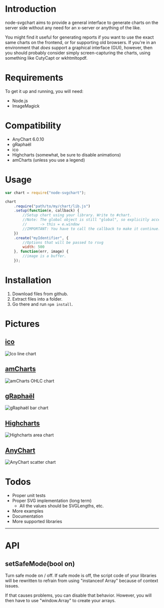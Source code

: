 Introduction
============
node-svgchart aims to provide a general interface to generate charts on the server side without any need for an x-server or anything of the like.

You might find it useful for generating reports if you want to use the exact same charts on the frontend, or for supporting old browsers. If you're in an environment that *does* support a graphical interface (GUI), however, then you should probably consider simply screen-capturing the charts, using something like CutyCapt or wkhtmltopdf.

Requirements
============
To get it up and running, you will need:
* Node.js
* ImageMagick

Compatibility
=============
* AnyChart 6.0.10
* gRaphaël
* ico
* Highcharts (somewhat, be sure to disable animations)
* amCharts (unless you use a legend)

Usage
=====
```javascript
var chart = require("node-svgchart");

chart
    .require("path/to/my/chart/lib.js")
    .setup(function(e, callback) {
    	//Setup chart using your library. Write to #chart.
    	//Note: The global object is still "global", so explicitly access "e.window".
        //      -> this = e.window
        //IMPORTANT: You have to call the callback to make it continue. 
    })
    .create("myIdentifier", {
    	//Options that will be passed to rsvg
    	width: 500
    }, function(err, image) {
    	//image is a buffer.
    });
```

Installation
============
1. Download files from github.
2. Extract files into a folder.
3. Go there and run `npm install`.

Pictures
========
[ico](https://github.com/uiteoi/ico)
---
![Ico line chart](http://zomg.ch/node/line.png)

[amCharts](http://amcharts.com/)
--------
![amCharts OHLC chart](http://zomg.ch/node/ohlc.png)

[gRaphaël](http://g.raphaeljs.com/)
--------
![gRaphaël bar chart](http://zomg.ch/node/bar.png)

[Highcharts](http://www.highcharts.com/)
----------
![Highcharts area chart](http://zomg.ch/node/area.png)

[AnyChart](http://www.anychart.com/)
---------
![AnyChart scatter chart](http://zomg.ch/node/scatter.png)



Todos
=====
- Proper unit tests
- Proper SVG implementation (long term)
    - All the values should be SVGLengths, etc.
- More examples
- Documentation
- More supported libraries

------
API
===

setSafeMode(bool on)
--------------------
Turn safe mode on / off. If safe mode is off, the script code of your libraries will be rewritten to refrain from using "instanceof Array" because of context issues.

If that causes problems, you can disable that behavior. However, you will then have to use "window.Array" to create your arrays.

